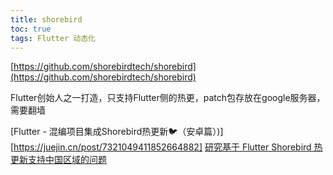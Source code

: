 ```yaml
---
title: shorebird
toc: true
tags: Flutter 动态化
---
```





[https://github.com/shorebirdtech/shorebird](https://github.com/shorebirdtech/shorebird)

Flutter创始人之一打造，只支持Flutter侧的热更，patch包存放在google服务器，需要翻墙

[Flutter - 混编项目集成Shorebird热更新🐦（安卓篇）)][https://juejin.cn/post/7321049411852664882]
[研究基于 Flutter Shorebird 热更新支持中国区域的问题](https://juejin.cn/post/7293448897435271220?searchId=20231028183416C57292154E962B8B0ABE)



